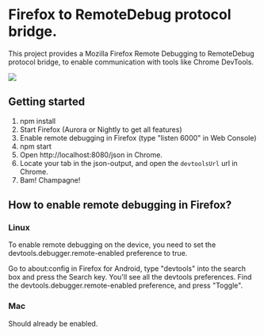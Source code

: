 # Firefox to RemoteDebug protocol bridge.

This project provides a Mozilla Firefox Remote Debugging to RemoteDebug protocol bridge, to enable communication with tools like Chrome DevTools.

![](https://raw.github.com/auchenberg/remotedebug-firefox-bridge/master/animation.gif)

## Getting started
1. npm install
2. Start Firefox (Aurora or Nightly to get all features)
3. Enable remote debugging in Firefox (type "listen 6000" in Web Console)
4. npm start
5. Open http://localhost:8080/json in Chrome.
6. Locate your tab in the json-output, and open the ```devtoolsUrl``` url in Chrome.
7. Bam! Champagne!

##  How to enable remote debugging in Firefox?

### Linux
To enable remote debugging on the device, you need to set the devtools.debugger.remote-enabled preference to true.

Go to about:config in Firefox for Android, type "devtools" into the search box and press the Search key. You'll see all the devtools preferences. Find the devtools.debugger.remote-enabled preference, and press "Toggle".

### Mac
Should already be enabled. 


